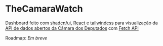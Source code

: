 # TheCamaraWatch

Dashboard feito com [shadcn/ui](https://ui.shadcn.com/), [React](https://react.dev/) e [tailwindcss](https://tailwindcss.com/) para visualização da [API de dados abertos da Câmara dos Deputados](https://dadosabertos.camara.leg.br/) com [Fetch API](https://developer.mozilla.org/en-US/docs/Web/API/Fetch_API)

Roadmap:
_Em breve_